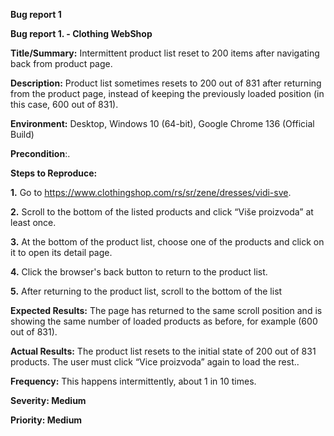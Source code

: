 **Bug report 1**

**Bug report 1\. \- Clothing WebShop**

**Title/Summary:** Intermittent product list reset to 200 items after navigating back from product page.

**Description:** Product list sometimes resets to 200 out of 831 after returning from the product page, instead of keeping the previously loaded position (in this case, 600 out of 831).

**Environment:** Desktop, Windows 10 (64-bit), Google Chrome 136 (Official Build)

**Precondition**:.

**Steps to Reproduce:** 

**1\.** Go to https://www.clothingshop.com/rs/sr/zene/dresses/vidi-sve.

**2\.** Scroll to the bottom of the listed products and click “Više proizvoda” at least once.

**3\.** At the bottom of the product list, choose one of the products and click on it to open its detail page.

**4\.** Click the browser's back button to return to the product list.

**5\.** After returning to the product list, scroll to the bottom of the list

**Expected Results:** The page has returned to the same scroll position and is showing the same number of loaded products as before, for example (600 out of 831).

**Actual Results:** The product list resets to the initial state of 200 out of 831 products. The user must click “Vice proizvoda” again to load the rest..

**Frequency:** This happens intermittently, about 1 in 10 times.

**Severity: Medium**

**Priority: Medium**